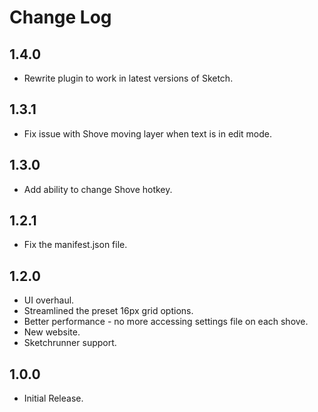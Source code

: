 # Change Log

## 1.4.0

- Rewrite plugin to work in latest versions of Sketch.

## 1.3.1

- Fix issue with Shove moving layer when text is in edit mode.

## 1.3.0

- Add ability to change Shove hotkey.

## 1.2.1

- Fix the manifest.json file.

## 1.2.0

- UI overhaul.
- Streamlined the preset 16px grid options.
- Better performance - no more accessing settings file on each shove.
- New website.
- Sketchrunner support.

## 1.0.0

- Initial Release.
